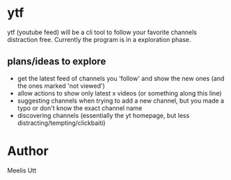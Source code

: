 # ytf

ytf (youtube feed) will be a cli tool to follow your favorite channels distraction free.
Currently the program is in a exploration phase.

## plans/ideas to explore

* get the latest feed of channels you 'follow' and show the new ones (and the ones marked 'not viewed')
* allow actions to show only latest x videos (or something along this line)
* suggesting channels when trying to add a new channel, but you made a typo or don't know the exact channel name
* discovering channels (essentially the yt homepage, but less distracting/tempting/clickbaiti)

# Author

Meelis Utt
